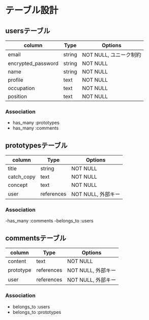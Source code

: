 # テーブル設計

## usersテーブル

| column             | Type   | Options              |
| ------------------ | ------ | -------------------- |
| email              | string | NOT NULL, ユニーク制約 |
| encrypted_password | string | NOT NULL             |
| name               | string | NOT NULL             |
| profile            | text   | NOT NULL             |
| occupation         | text   | NOT NULL             |
| position           | text   | NOT NULL             |

### Association
- has_many :prototypes
- has_many :comments

## prototypesテーブル

| column     | Type       | Options           |
| ---------- | ---------  | ----------------- |
| title      | string     | NOT NULL          |
| catch_copy | text       | NOT NULL          |
| concept    | text       | NOT NULL          |
| user       | references | NOT NULL, 外部キー |

### Association
-has_many :comments
-belongs_to :users 

## commentsテーブル
| column    | Type       | Options           |
| --------- | ---------- | ----------------- |
| content   | text       | NOT NULL          |
| prototype | references | NOT NULL, 外部キー |
| user      | references | NOT NULL, 外部キー |

### Association
- belongs_to :users
- belongs_to :prototypes